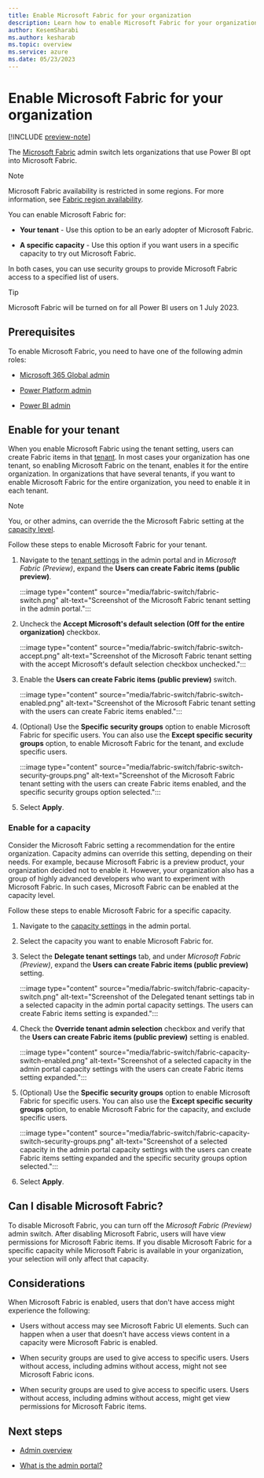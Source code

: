 ```yaml
---
title: Enable Microsoft Fabric for your organization
description: Learn how to enable Microsoft Fabric for your organization.
author: KesemSharabi
ms.author: kesharab
ms.topic: overview
ms.service: azure
ms.date: 05/23/2023
---
```


# Enable Microsoft Fabric for your organization

[!INCLUDE [preview-note](../includes/preview-note.md)]

The [Microsoft Fabric](../get-started/microsoft-fabric-overview.md) admin switch lets organizations that use Power BI opt into Microsoft Fabric.

>[!NOTE]
>Microsoft Fabric availability is restricted in some regions. For more information, see [Fabric region availability](./region-availability.md).

You can enable Microsoft Fabric for:

* **Your tenant** - Use this option to be an early adopter of Microsoft Fabric.

* **A specific capacity** - Use this option if you want users in a specific capacity to try out Microsoft Fabric.

In both cases, you can use security groups to provide Microsoft Fabric access to a specified list of users.

>[!Tip]
>Microsoft Fabric will be turned on for all Power BI users on 1 July 2023.

## Prerequisites

To enable Microsoft Fabric, you need to have one of the following admin roles:

* [Microsoft 365 Global admin](microsoft-fabric-admin.md#microsoft-365-admin-roles)

* [Power Platform admin](microsoft-fabric-admin.md#power-platform-and-power-bi-admin-roles)

* [Power BI admin](microsoft-fabric-admin.md#power-platform-and-power-bi-admin-roles)

## Enable for your tenant

When you enable Microsoft Fabric using the tenant setting, users can create Fabric items in that [tenant](../enterprise/licenses.md#tenant). In most cases your organization has one tenant, so enabling Microsoft Fabric on the tenant, enables it for the entire organization. In organizations that have several tenants, if you want to enable Microsoft Fabric  for the entire organization, you need to enable it in each tenant.

>[!Note]
>You, or other admins, can override the the Microsoft Fabric setting at the [capacity level](#enable-for-a-capacity).

Follow these steps to enable Microsoft Fabric for your tenant.

1. Navigate to the [tenant settings](/power-bi/admin/service-admin-portal-about-tenant-settings#how-to-get-to-the-tenant-settings) in the admin portal and in *Microsoft Fabric (Preview)*, expand the **Users can create Fabric items (public preview)**.

   :::image type="content" source="media/fabric-switch/fabric-switch.png" alt-text="Screenshot of the Microsoft Fabric tenant setting in the admin portal.":::

2. Uncheck the **Accept Microsoft's default selection (Off for the entire organization)** checkbox.

   :::image type="content" source="media/fabric-switch/fabric-switch-accept.png" alt-text="Screenshot of the Microsoft Fabric tenant setting with the accept Microsoft's default selection checkbox unchecked.":::

3. Enable the **Users can create Fabric items (public preview)** switch.

   :::image type="content" source="media/fabric-switch/fabric-switch-enabled.png" alt-text="Screenshot of the Microsoft Fabric tenant setting with the users can create Fabric items enabled.":::

4. (Optional) Use the **Specific security groups** option to enable Microsoft Fabric for specific users. You can also use the **Except specific security groups** option, to enable Microsoft Fabric for the tenant, and exclude specific users.

   :::image type="content" source="media/fabric-switch/fabric-switch-security-groups.png" alt-text="Screenshot of the Microsoft Fabric tenant setting with the users can create Fabric items enabled, and the specific security groups option selected.":::

5. Select **Apply**.

### Enable for a capacity

Consider the Microsoft Fabric setting a recommendation for the entire organization. Capacity admins can override this setting, depending on their needs. For example, because Microsoft Fabric is a preview product, your organization decided not to enable it. However, your organization also has a group of highly advanced developers who want to experiment with Microsoft Fabric. In such cases, Microsoft Fabric can be enabled at the capacity level.

Follow these steps to enable Microsoft Fabric for a specific capacity.

1. Navigate to the [capacity settings](/power-bi/admin/service-admin-portal-capacity-settings) in the admin portal.

2. Select the capacity you want to enable Microsoft Fabric for.

3. Select the **Delegate tenant settings** tab, and under *Microsoft Fabric (Preview)*, expand the **Users can create Fabric items (public preview)** setting.

   :::image type="content" source="media/fabric-switch/fabric-capacity-switch.png" alt-text="Screenshot of the Delegated tenant settings tab in a selected capacity in the admin portal capacity settings. The users can create Fabric items setting is expanded.":::

4. Check the **Override tenant admin selection** checkbox and verify that the **Users can create Fabric items (public preview)** setting is enabled.

   :::image type="content" source="media/fabric-switch/fabric-capacity-switch-enabled.png" alt-text="Screenshot of a selected capacity in the admin portal capacity settings with the users can create Fabric items setting expanded.":::

5. (Optional) Use the **Specific security groups** option to enable Microsoft Fabric for specific users. You can also use the **Except specific security groups** option, to enable Microsoft Fabric for the capacity, and exclude specific users.

   :::image type="content" source="media/fabric-switch/fabric-capacity-switch-security-groups.png" alt-text="Screenshot of a selected capacity in the admin portal capacity settings with the users can create Fabric items setting expanded and the specific security groups option selected.":::

6. Select **Apply**.

## Can I disable Microsoft Fabric?

To disable Microsoft Fabric, you can turn off the *Microsoft Fabric (Preview)* admin switch. After disabling Microsoft Fabric, users will have view permissions for Microsoft Fabric items. If you disable Microsoft Fabric for a specific capacity while Microsoft Fabric is available in your organization, your selection will only affect that capacity.

## Considerations

When Microsoft Fabric is enabled, users that don't have access might experience the following:

* Users without access may see Microsoft Fabric UI elements. Such  can happen when a user that doesn't have access views content in a capacity were Microsoft Fabric is enabled.

* When security groups are used to give access to specific users. Users without access, including admins without access, might not see Microsoft Fabric icons.

* When security groups are used to give access to specific users. Users without access, including admins without access, might get view permissions for Microsoft Fabric items.

## Next steps

* [Admin overview](microsoft-fabric-admin.md)

* [What is the admin portal?](admin-center.md)
